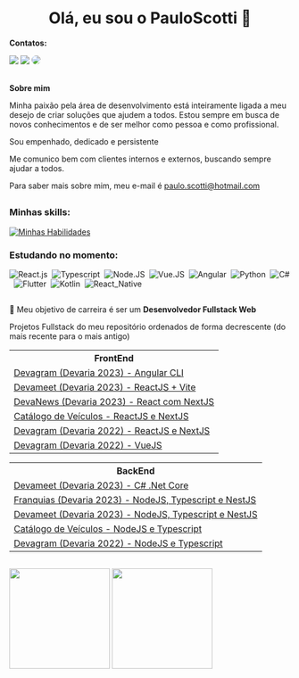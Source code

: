 <h1 align="center"> Olá, eu sou o PauloScotti 👋</h1>
<div>
<p><strong>Contatos:</strong></p>
<a href="https://instagram.com/paulorscotti" target="_blank"><img src="https://img.shields.io/badge/-Instagram-%23E4405F?style=for-the-badge&logo=instagram&logoColor=white"></a>
<a href = "mailto:paulo.scotti@hotmail.com"><img src="https://img.shields.io/badge/-Hotmail-%23333?style=for-the-badge&logo=gmail&logoColor=white" target="_blank"></a>
<a href="https://www.linkedin.com/in/paulo-scotti-94050a25/" target="_blank"><img src="https://img.shields.io/badge/-LinkedIn-%230077B5?style=for-the-badge&logo=linkedin&logoColor=white" style="border-radius: 30px" target="_blank"></a>
 </div>
 <br />
 <p><strong>Sobre mim</strong></p>
 <p>Minha paixão pela área de desenvolvimento está inteiramente ligada a meu desejo de criar soluções que ajudem a todos. Estou sempre em busca de novos conhecimentos e de ser melhor como pessoa e como profissional.</p>
 <p>Sou empenhado, dedicado e persistente</p>
 <p>Me comunico bem com clientes internos e externos, buscando sempre ajudar a todos.</p>
 <p>Para saber mais sobre mim, meu e-mail é <a href="mailto:"paulo.scotti@hotmail.com">paulo.scotti@hotmail.com</a></p>

##

 ### Minhas skills:
[![Minhas Habilidades](https://skillicons.dev/icons?i=html,css,js,ts,nodejs,react,vue,cs,angular,python,github,postman,vscode,visualstudio,git,figma
)](https://skillicons.dev)

### Estudando no momento:
![React.js](https://img.shields.io/badge/-React.js-0D1117?style=for-the-badge&logo=react&labelColor=0D1117)&nbsp;
![Typescript](https://img.shields.io/badge/-JavaScript-0D1117?style=for-the-badge&logo=javascript&labelColor=0D1117&textColor=0D1117)&nbsp;
![Node.JS](https://img.shields.io/badge/-Node.JS-0D1117?style=for-the-badge&logo=node.js&labelColor=0D1117&textColor=0D1117)&nbsp;
![Vue.JS](https://img.shields.io/badge/-Vue.JS-0D1117?style=for-the-badge&logo=vue.js&labelColor=0D1117&textColor=0D1117)&nbsp;
![Angular](https://img.shields.io/badge/-Angular-0D1117?style=for-the-badge&logo=angular&labelColor=0D1117&textColor=0D1117)&nbsp;
![Python](https://img.shields.io/badge/-Python-0D1117?style=for-the-badge&logo=python&labelColor=0D1117&textColor=0D1117)&nbsp;
![C#](https://img.shields.io/badge/-Csharp-0D1117?style=for-the-badge&logo=csharp&labelColor=0D1117&textColor=0D1117)&nbsp;
![Flutter](https://img.shields.io/badge/-Flutter-0D1117?style=for-the-badge&logo=flutter&labelColor=0D1117&textColor=0D1117)&nbsp;
![Kotlin](https://img.shields.io/badge/-Kotlin-0D1117?style=for-the-badge&logo=kotlin&labelColor=0D1117&textColor=0D1117)&nbsp;
![React_Native](https://img.shields.io/badge/-ReactNative-0D1117?style=for-the-badge&logo=react-native&labelColor=0D1117&textColor=0D1117)&nbsp;

##

💬 Meu objetivo de carreira é ser um <strong>Desenvolvedor Fullstack Web</strong>

Projetos Fullstack do meu repositório ordenados de forma decrescente (do mais recente para o mais antigo)

<table>
  <tr>
    <th>FrontEnd</th>
  </tr>
 <tr>
    <td><a href="https://github.com/PauloScotti/devagram-angular">Devagram (Devaria 2023) - Angular CLI</a></td>
  </tr>
  <tr>
    <tr>
    <td><a href="https://github.com/PauloScotti/devameet-react-js">Devameet (Devaria 2023) - ReactJS + Vite</a></td>
  </tr>
  <tr>
    <td><a href="https://github.com/PauloScotti/group_devaria_challeng">DevaNews (Devaria 2023) - React com NextJS</a></td>
  </tr>
  <tr>
    <td><a href="https://github.com/PauloScotti/app-catalogo-veiculos-reactjs">Catálogo de Veículos - ReactJS e NextJS</a></td>
  </tr>
  <tr>
    <td><a href="https://github.com/PauloScotti/devagram-react">Devagram (Devaria 2022) - ReactJS e NextJS</a></td>
  </tr>
  <tr>
    <td><a href="https://github.com/PauloScotti/devagram-vue-js">Devagram (Devaria 2022) - VueJS</a></td>
  </tr>
</table>

<table>
  <tr>
    <th>BackEnd</th>
  </tr>
  <tr>
    <td><a href="https://github.com/PauloScotti/DevameetCSharp">Devameet (Devaria 2023) - C# .Net Core</a></td>
  </tr>
  <tr>
    <td><a href="https://github.com/PauloScotti/desafio_franquia">Franquias (Devaria 2023) - NodeJS, Typescript e NestJS</a></td>
  </tr>
  <tr>
    <td><a href="https://github.com/PauloScotti/devameet-nest-js">Devameet (Devaria 2023) - NodeJS, Typescript e NestJS</a></td>
  </tr>
  <tr>
    <td><a href="https://github.com/PauloScotti/app-catalogo-veiculos-nodejs">Catálogo de Veículos - NodeJS e Typescript</a></td>
  </tr>
  <tr>
    <td><a href="https://github.com/PauloScotti/devagram-nextjs">Devagram (Devaria 2022) - NodeJS e Typescript</a></td>
  </tr>
</table>

##

<div>
  <img height="180em" src="https://github-readme-stats.vercel.app/api?username=PauloScotti&theme=algolia&show_icons=true" />
  <img height="180em" src="https://github-readme-stats.vercel.app/api/top-langs/?username=PauloScotti&theme=algolia" />
</div>
